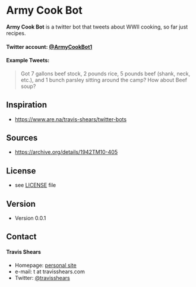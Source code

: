 Army Cook Bot
======
**Army Cook Bot** is a twitter bot that tweets about WWII cooking, so far just recipes.

#### Twitter account: [@ArmyCookBot1](https://twitter.com/ArmyCookBot1)

#### Example Tweets:

> Got 7 gallons beef stock, 2 pounds rice, 5 pounds beef (shank, neck, etc.), and 1 bunch parsley sitting around the camp? How about Beef soup?

## Inspiration
* https://www.are.na/travis-shears/twitter-bots


## Sources
* https://archive.org/details/1942TM10-405


## License
* see [LICENSE](https://github.com/BTBTravis/army_cook/blob/master/LICENCE.md) file

## Version
* Version 0.0.1

## Contact
#### Travis Shears
* Homepage: [personal site](https://travisshears.com)
* e-mail: t at travisshears.com
* Twitter: [@travisshears](https://twitter.com/travisshears)
